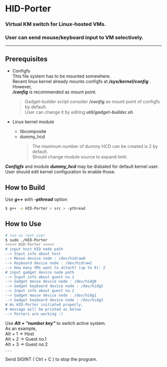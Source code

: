 # HID-Porter
### Virtual KM switch for Linux-hosted VMs.
### User can send mouse/keyboard input to VM selectively.
---
## Prerequisites  
- Configfs  
    This file system has to be mounted somewhere.  
    Recent linux kernel already mounts configfs at ***/sys/kernel/config*** .  
    However,  
    ***/config*** is recommended as mount point.  
    > Gadget-builder script consider ***/config*** as mount point of configfs by default.  
    User can change it by editing ***util/gadget-builder.sh***

- Linux kernel module  
    - libcomposite  
    - dummy_hcd  
        > The maximum number of dummy HCD can be created is 2 by default.  
          Should change module source to expand limit.  
            
***Configfs*** and module ***dummy_hcd*** may be disbaled for default kernel user.  
User should edit kernel configuration to enable those.  

## How to Build  
Use ***g++*** with ***-pthread*** option
```bash
$ g++ -o HID-Porter < src > -pthread
```

## How to Use  
```bash
# run as root user
$ sudo ./HID-Porter
<<<<< HID-Porter >>>>>
# input host HID node path
--> Input info about host
--> Mouse device node : /dev/hidraw0
--> Keyboard device node : /dev/hidraw1
--> How many VMs want to attach? (up to 9): 2
# input gadget device node path
--> Input info about guest no.1
--> Gadget mouse device node : /dev/hidg0
--> Gadget keyboard device node : /dev/hidg2
--> Input info about guest no.2
--> Gadget mouse device node : /dev/hidg1
--> Gadget keyboard device node : /dev/hidg3
# As HID-Porter initiated properly,
# message will be printed as below
--> Porters are working :)
```
Use ***Alt + "number key"*** to switch active system.  
As an example,  
Alt + 1  ->  Host  
Alt + 2  ->  Guest no.1  
Alt + 3  ->  Guest no.2  
. . .  
  
Send SIGINT ( Ctrl + C ) to stop the program.